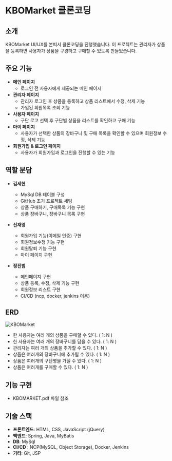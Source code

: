 # KBOMarket 클론코딩

## 소개
KBOMarket UI/UX를 본떠서 클론코딩을 진행했습니다. 이 프로젝트는 관리자가 상품을 등록하면 사용자가 상품을 구경하고 구매할 수 있도록 만들었습니다.

## 주요 기능
- **메인 페이지**
  - 로그인 전 사용자에게 제공되는 메인 페이지
- **관리자 페이지**
  - 관리자 로그인 후 상품을 등록하고 상품 리스트에서 수정, 삭제 기능
  - 가입된 회원목록 조회 기능
- **사용자 페이지**
  - 구단 로고 선택 후 구단별 상품을 리스트를 확인하고 구매 기능
- **마이 페이지**
  - 사용자가 선택한 상품의 장바구니 및 구매 목록을 확인할 수 있으며 회원정보 수정, 삭제 기능
- **회원가입 & 로그인 페이지**
  - 사용자가 회원가입과 로그인을 진행할 수 있는 기능

## 역할 분담
- **김세현**
  - MySql DB 테이블 구성
  - GitHub 초기 프로젝트 세팅
  - 상품 구매하기, 구매목록 기능 구현
  - 상품 장바구니, 장바구니 목록 구현


- **신재영**
  - 회원가입 기능(이메일 인증) 구현 
  - 회원정보수정 기능 구현
  - 회원탈퇴 기능 구현
  - 마이 페이지 구현

- **정진범**
  - 메인페이지 구현
  - 상품 등록, 수정, 삭제 기능 구현
  - 회원정보 리스트 구현
  - CI/CD (ncp, docker, jenkins 이용)

## ERD
![KBOMarket](https://github.com/user-attachments/assets/7ac6bfaf-c3c6-44ca-af9a-3cb6096e152d)
- 한 사용자는 여러 개의 상품을 구매할 수 있다. ( 1: N )
- 한 사용자는 여러 개의 장바구니를 담을 수 있다. ( 1: N )
- 관리자는 여러 개의 상품을 추가할 수 있다. ( 1: N )
- 상품은 여러개의 장바구니에 추가될 수 있다. ( 1: N )
- 상품은 여러개의 구단명을 가질 수 있다. ( 1: N )
- 상품은 여러개를 구매할 수 있다. ( 1: N )

## 기능 구현
- KBOMARKET.pdf 파일 참조


## 기술 스택
- **프론트엔드**: HTML, CSS, JavaScript (jQuery)
- **백엔드**: Spring, Java, MyBatis 
- **DB**: MySql
- **CI/CD** : NCP(MySQL, Object Storage), Docker, Jenkins
- **기타**: Git, JSP
